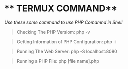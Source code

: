 # ** TERMUX COMMAND**
*Use these some command to use PHP Comamnd in Shell*

> Checking The PHP Versiom:
php -v

> Getting Information of PHP Configuration:
php -i

> Running The Web Server:
php -S localhost:8080

> Running a PHP File:
php [file name].php
